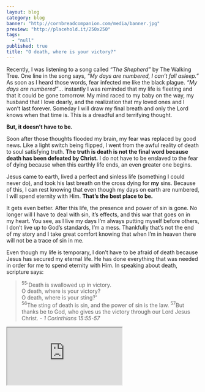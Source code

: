 ```yaml
---
layout: blog
category: blog
banner: "http://cornbreadcompanion.com/media/banner.jpg"
preview: "http://placehold.it/250x250"
tags: 
  - "null"
published: true
title: "O death, where is your victory?"
---
```



Recently, I was listening to a song called _“The Shepherd”_ by The Walking Tree. One line in the song says, _“My days are numbered, I can’t fall asleep.”_ As soon as I heard those words, fear infected me like the black plague. _“My days are numbered”_… instantly I was reminded that my life is fleeting and that it could be gone tomorrow. My mind raced to my baby on the way, my husband that I love dearly, and the realization that my loved ones and I won’t last forever. Someday I will draw my final breath and only the Lord knows when that time is. This is a dreadful and terrifying thought.

**But, it doesn’t have to be.**

Soon after those thoughts flooded my brain, my fear was replaced by good news. Like a light switch being flipped, I went from the awful reality of death to soul satisfying truth. **The truth is death is not the final word because death has been defeated by Christ.** I do not have to be enslaved to the fear of dying because when this earthly life ends, an even greater one begins.

Jesus came to earth, lived a perfect and sinless life (something I could never do), and took his last breath on the cross dying for **my** sins. Because of this, I can rest knowing that even though my days on earth are numbered, I will spend eternity with Him. **That’s the best place to be.**

It gets even better. After this life, the presence and power of sin is gone. No longer will I have to deal with sin, it’s effects, and this war that goes on in my heart. You see, as I live my days I’m always putting myself before others, I don’t live up to God’s standards, I’m a mess. Thankfully that’s not the end of my story and I take great comfort knowing that when I’m in heaven there will not be a trace of sin in me.

Even though my life is temporary, I don’t have to be afraid of death because Jesus has secured my eternal life. He has done everything that was needed in order for me to spend eternity with Him. In speaking about death, scripture says:

<blockquote>
<sup>55</sup>'Death is swallowed up in victory.<br>
O death, where is your victory?<br>
O death, where is your sting?'<br>
<sup>56</sup>The sting of death is sin, and the power of sin is the law. <sup>57</sup>But thanks be to God, who gives us the victory through our Lord Jesus Christ. <cite>- 1 Corinthians 15:55-57</cite></blockquote>

<div class="Video-wrapper">
<iframe src="https://www.youtube.com/embed/Vd61rQSJF10?rel=0" allowfullscreen></iframe>
</div>
